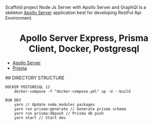 Scaffold project Node Js Server with Apollo Server and GraphQl
Is a skeleton [Apollo Server](https://www.apollographql.com) application best for
developing RestFul Api Environment.

<p align="center">
    <h1 align="center">Apollo Server Express, Prisma Client, Docker, Postgresql</h1>
    <ul>
        <li><a href="https://github.com/apollographql/apollo-server" target="_blank">Apollo Server</a></li>
        <li><a href="https://github.com/prisma/prisma" target="_blank">Prisma</a></li>
    </ul>
    
</p>
## DIRECTORY STRUCTURE

```
DOCKER POSTGRESQL 12
    docker-compose -f "docker-compose.yml" up -d --build
```

```
RUN DEV
    yarn // Update node_modules packages
    yarn run prisma:generate // Generate prisma schema
    yarn run prisma:dbpush // Prisma db push
    yarn start // Start dev
```
